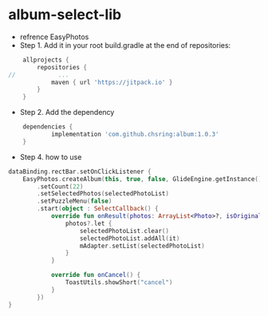 # album-select-lib
- refrence EasyPhotos
- Step 1. Add it in your root build.gradle at the end of repositories:
```groovy
    allprojects {
        repositories {
//            ...
            maven { url 'https://jitpack.io' }
        }
    }
```

- Step 2. Add the dependency
```groovy
    dependencies {
            implementation 'com.github.chsring:album:1.0.3'
    }
```

- Step 4. how to use
```kotlin
dataBinding.rectBar.setOnClickListener {
    EasyPhotos.createAlbum(this, true, false, GlideEngine.getInstance())
        .setCount(22)
        .setSelectedPhotos(selectedPhotoList)
        .setPuzzleMenu(false)
        .start(object : SelectCallback() {
            override fun onResult(photos: ArrayList<Photo>?, isOriginal: Boolean) {
                photos?.let {
                    selectedPhotoList.clear()
                    selectedPhotoList.addAll(it)
                    mAdapter.setList(selectedPhotoList)
                }
            }

            override fun onCancel() {
                ToastUtils.showShort("cancel")
            }
        })
}
```